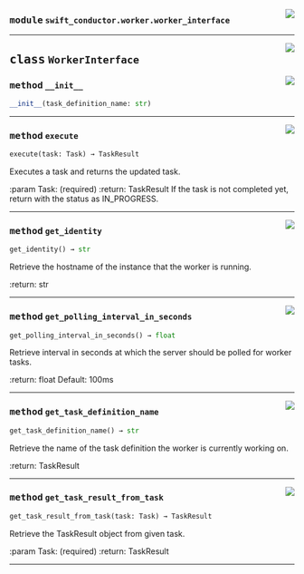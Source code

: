 <!-- markdownlint-disable -->

<a href="../src/conductor/client/worker/worker_interface.py#L0"><img align="right" style="float:right;" src="https://img.shields.io/badge/-source-cccccc?style=flat-square"></a>

### <kbd>module</kbd> `swift_conductor.worker.worker_interface`






---

<a href="../src/conductor/client/worker/worker_interface.py#L7"><img align="right" style="float:right;" src="https://img.shields.io/badge/-source-cccccc?style=flat-square"></a>

## <kbd>class</kbd> `WorkerInterface`




<a href="../src/conductor/client/worker/worker_interface.py#L8"><img align="right" style="float:right;" src="https://img.shields.io/badge/-source-cccccc?style=flat-square"></a>

### <kbd>method</kbd> `__init__`

```python
__init__(task_definition_name: str)
```








---

<a href="../src/conductor/client/worker/worker_interface.py#L11"><img align="right" style="float:right;" src="https://img.shields.io/badge/-source-cccccc?style=flat-square"></a>

### <kbd>method</kbd> `execute`

```python
execute(task: Task) → TaskResult
```

Executes a task and returns the updated task. 

:param Task: (required) :return: TaskResult  If the task is not completed yet, return with the status as IN_PROGRESS. 

---

<a href="../src/conductor/client/worker/worker_interface.py#L22"><img align="right" style="float:right;" src="https://img.shields.io/badge/-source-cccccc?style=flat-square"></a>

### <kbd>method</kbd> `get_identity`

```python
get_identity() → str
```

Retrieve the hostname of the instance that the worker is running. 

:return: str 

---

<a href="../src/conductor/client/worker/worker_interface.py#L30"><img align="right" style="float:right;" src="https://img.shields.io/badge/-source-cccccc?style=flat-square"></a>

### <kbd>method</kbd> `get_polling_interval_in_seconds`

```python
get_polling_interval_in_seconds() → float
```

Retrieve interval in seconds at which the server should be polled for worker tasks. 

:return: float  Default: 100ms 

---

<a href="../src/conductor/client/worker/worker_interface.py#L39"><img align="right" style="float:right;" src="https://img.shields.io/badge/-source-cccccc?style=flat-square"></a>

### <kbd>method</kbd> `get_task_definition_name`

```python
get_task_definition_name() → str
```

Retrieve the name of the task definition the worker is currently working on. 

:return: TaskResult 

---

<a href="../src/conductor/client/worker/worker_interface.py#L47"><img align="right" style="float:right;" src="https://img.shields.io/badge/-source-cccccc?style=flat-square"></a>

### <kbd>method</kbd> `get_task_result_from_task`

```python
get_task_result_from_task(task: Task) → TaskResult
```

Retrieve the TaskResult object from given task. 

:param Task: (required) :return: TaskResult 




---
